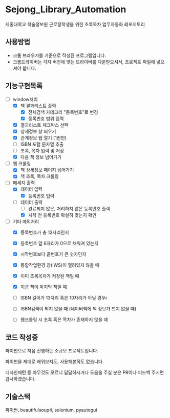# Sejong_Library_Automation
세종대학교 학술정보원 근로장학생을 위한 초록목차 업무자동화 레포지토리

## 사용방법
- 크롬 브라우저를 기준으로 작성된 프로그램입니다.
- 크롬드라이버는 각자 버전에 맞는 드라이버를 다운받으셔서, 프로젝트 파일에 넣으셔야 합니다.

## 기능구현목록
- [ ] window처리
  - [x] 책 결과리스트 출력
    - [x] 전체검색 카테고리 "등록번호"로 변경
    - [x] 등록번호 범위 입력
  - [x] 결과리스트 체크박스 선택
  - [x] 상세정보 창 띄우기
  - [x] 관계정보 탭 열기 (1번만)
  - [ ] ISBN 포함 문자열 추출
  - [ ] 초록, 목차 입력 및 저장
  - [x] 다음 책 정보 넘어가기
- [ ] 웹 크롤링
  - [x] 책 상세정보 페이지 넘어가기
  - [x] 책 초록, 목차 크롤링
- [ ] 메세지 출력
  - [x] 데이터 입력
    - [x] 등록번호 입력
  - [ ] 데이터 출력
    - [ ] 완료되지 않은, 처리하지 않은 등록번호 출력
    - [x] 시작 전 등록번호 확실히 맞는지 확인
- [ ] 기타 예외처리
  - [x] 등록번호가 총 12자리인지
  - [x] 등록번호 앞 6자리가 0으로 채워져 있는지
  - [x] 시작번호보다 끝번호가 큰 숫자인지
  - [x] 통합작업환경 창(IWS)이 열려있지 않을 때
  - [x] 이미 초록목차가 저장된 책일 때
  - [x] 지금 책이 마지막 책일 때
  - [ ] ISBN 길이가 13자리 혹은 10자리가 아닐 경우r
  - [ ] ISBN검색이 되지 않을 때 (네이버책에 책 정보가 뜨지 않을 때)
  - [ ] 웹크롤링 시 초록 혹은 목차가 존재하지 않을 때



## 코드 작성중
파이썬으로 처음 진행하는 소규모 프로젝트입니다.

파이썬을 제대로 배워보지도, 사용해본적도 없습니다.

디자인패턴 등 아무것도 모르니 답답하시거나 도움을 주실 분은 PR이나 피드백 주시면 감사하겠습니다.

## 기술스택
파이썬, beautifulsoup4, selenium, pyautogui